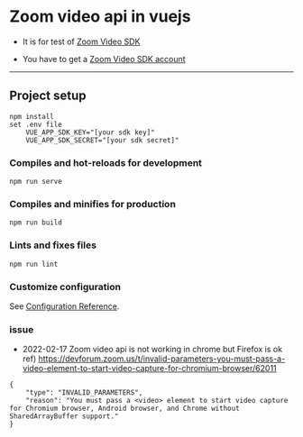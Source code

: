 # Zoom video api in vuejs
* It is for test of [Zoom Video SDK](https://marketplace.zoom.us/docs/api-reference/introduction/)

* You have to get a [Zoom Video SDK account](https://marketplace.zoom.us/docs/sdk/video/web/build/sample-app)
    
***
## Project setup
```
npm install
set .env file
    VUE_APP_SDK_KEY="[your sdk key]"
    VUE_APP_SDK_SECRET="[your sdk secret]"
```

### Compiles and hot-reloads for development
```
npm run serve
```

### Compiles and minifies for production
```
npm run build
```

### Lints and fixes files
```
npm run lint
```

### Customize configuration
See [Configuration Reference](https://cli.vuejs.org/config/).



### issue

* 2022-02-17 Zoom video api is not working in chrome but Firefox is ok  
ref) https://devforum.zoom.us/t/invalid-parameters-you-must-pass-a-video-element-to-start-video-capture-for-chromium-browser/62011
```
{
    "type": "INVALID_PARAMETERS",
    "reason": "You must pass a <video> element to start video capture for Chromium browser, Android browser, and Chrome without SharedArrayBuffer support."
}
```
